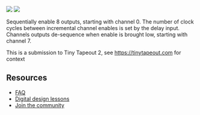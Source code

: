 ![](../../workflows/gds/badge.svg) ![](../../workflows/docs/badge.svg)

Sequentially enable 8 outputs, starting with channel 0.
The number of clock cycles between incremental channel enables is set by the delay input.
Channels outputs de-sequence when enable is brought low, starting with channel 7.

This is a submission to Tiny Tapeout 2, see https://tinytapeout.com for context

## Resources

* [FAQ](https://tinytapeout.com/faq/)
* [Digital design lessons](https://tinytapeout.com/digital_design/)
* [Join the community](https://discord.gg/rPK2nSjxy8)

